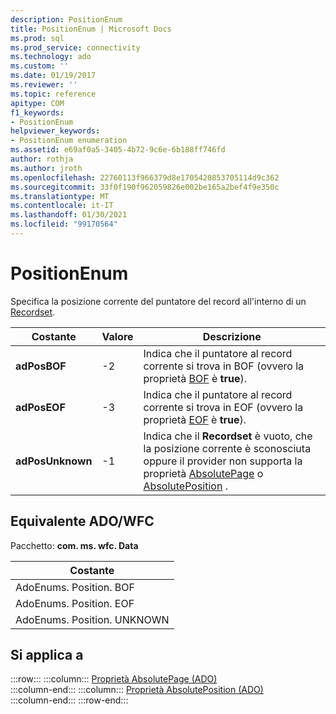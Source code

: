 ```yaml
---
description: PositionEnum
title: PositionEnum | Microsoft Docs
ms.prod: sql
ms.prod_service: connectivity
ms.technology: ado
ms.custom: ''
ms.date: 01/19/2017
ms.reviewer: ''
ms.topic: reference
apitype: COM
f1_keywords:
- PositionEnum
helpviewer_keywords:
- PositionEnum enumeration
ms.assetid: e69af0a5-3405-4b72-9c6e-6b188ff746fd
author: rothja
ms.author: jroth
ms.openlocfilehash: 22760113f966379d8e1705420853705114d9c362
ms.sourcegitcommit: 33f0f190f962059826e002be165a2bef4f9e350c
ms.translationtype: MT
ms.contentlocale: it-IT
ms.lasthandoff: 01/30/2021
ms.locfileid: "99170564"
---
```

# <a name="positionenum"></a>PositionEnum
Specifica la posizione corrente del puntatore del record all'interno di un [Recordset](./recordset-object-ado.md).  
  
|Costante|Valore|Descrizione|  
|--------------|-----------|-----------------|  
|**adPosBOF**|-2|Indica che il puntatore al record corrente si trova in BOF (ovvero la proprietà [BOF](./bof-eof-properties-ado.md) è **true**).|  
|**adPosEOF**|-3|Indica che il puntatore al record corrente si trova in EOF (ovvero la proprietà [EOF](./bof-eof-properties-ado.md) è **true**).|  
|**adPosUnknown**|-1|Indica che il **Recordset** è vuoto, che la posizione corrente è sconosciuta oppure il provider non supporta la proprietà [AbsolutePage](./absolutepage-property-ado.md) o [AbsolutePosition](./absoluteposition-property-ado.md) .|  
  
## <a name="adowfc-equivalent"></a>Equivalente ADO/WFC  
 Pacchetto: **com. ms. wfc. Data**  
  
|Costante|  
|--------------|  
|AdoEnums. Position. BOF|  
|AdoEnums. Position. EOF|  
|AdoEnums. Position. UNKNOWN|  
  
## <a name="applies-to"></a>Si applica a  

:::row:::
    :::column:::
        [Proprietà AbsolutePage (ADO)](./absolutepage-property-ado.md)  
    :::column-end:::
    :::column:::
        [Proprietà AbsolutePosition (ADO)](./absoluteposition-property-ado.md)  
    :::column-end:::
:::row-end:::